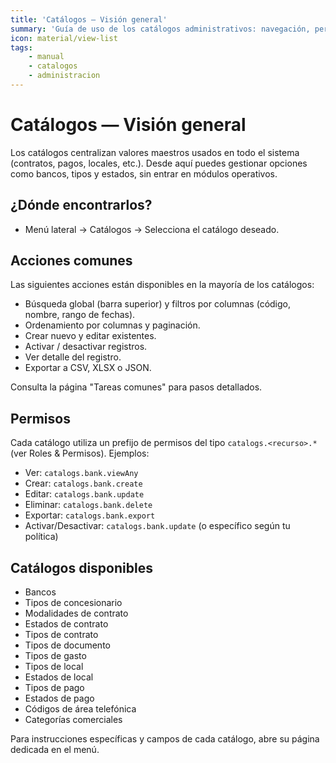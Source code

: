 ```yaml
---
title: 'Catálogos — Visión general'
summary: 'Guía de uso de los catálogos administrativos: navegación, permisos, acciones comunes (búsqueda, filtros, crear/editar, activar/desactivar, exportar) y enlaces a cada catálogo.'
icon: material/view-list
tags:
    - manual
    - catalogos
    - administracion
---
```


# Catálogos — Visión general

Los catálogos centralizan valores maestros usados en todo el sistema (contratos, pagos, locales, etc.). Desde aquí puedes gestionar opciones como bancos, tipos y estados, sin entrar en módulos operativos.

## ¿Dónde encontrarlos?

- Menú lateral → Catálogos → Selecciona el catálogo deseado.

## Acciones comunes

Las siguientes acciones están disponibles en la mayoría de los catálogos:

- Búsqueda global (barra superior) y filtros por columnas (código, nombre, rango de fechas).
- Ordenamiento por columnas y paginación.
- Crear nuevo y editar existentes.
- Activar / desactivar registros.
- Ver detalle del registro.
- Exportar a CSV, XLSX o JSON.

Consulta la página "Tareas comunes" para pasos detallados.

## Permisos

Cada catálogo utiliza un prefijo de permisos del tipo `catalogs.<recurso>.*` (ver Roles & Permisos). Ejemplos:

- Ver: `catalogs.bank.viewAny`
- Crear: `catalogs.bank.create`
- Editar: `catalogs.bank.update`
- Eliminar: `catalogs.bank.delete`
- Exportar: `catalogs.bank.export`
- Activar/Desactivar: `catalogs.bank.update` (o específico según tu política)

## Catálogos disponibles

- Bancos
- Tipos de concesionario
- Modalidades de contrato
- Estados de contrato
- Tipos de contrato
- Tipos de documento
- Tipos de gasto
- Tipos de local
- Estados de local
- Tipos de pago
- Estados de pago
- Códigos de área telefónica
- Categorías comerciales

Para instrucciones específicas y campos de cada catálogo, abre su página dedicada en el menú.
